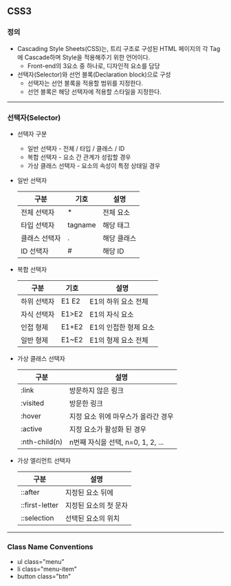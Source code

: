 ## CSS3

### 정의

- Cascading Style Sheets(CSS)는, 트리 구조로 구성된 HTML 페이지의 각 Tag에 Cascade하며 Style을 적용해주기 위한 언어이다. 
  - Front-end의 3요소 중 하나로, 디자인적 요소를 담당
- 선택자(Selector)와 선언 블록(Declaration block)으로 구성
  - 선택자는 선언 블록을 적용할 범위를 지정한다. 
  - 선언 블록은 해당 선택자에 적용할 스타일을 지정한다. 

---

### 선택자(Selector)

- 선택자 구분

  - 일반 선택자 - 전체 / 타입 / 클래스 / ID
  - 복합 선택자 - 요소 간 관계가 성립할 경우
  - 가상 클래스 선택자 - 요소의 속성이 특정 상태일 경우

- 일반 선택자

  | 구분          | 기호    | 설명        |
  | ------------- | ------- | ----------- |
  | 전체 선택자   | *       | 전체 요소   |
  | 타입 선택자   | tagname | 해당 태그   |
  | 클래스 선택자 | .       | 해당 클래스 |
  | ID 선택자     | #       | 해당 ID     |

- 복합 선택자

  | 구분        | 기호  | 설명                  |
  | ----------- | ----- | --------------------- |
  | 하위 선택자 | E1 E2 | E1의 하위 요소 전체   |
  | 자식 선택자 | E1>E2 | E1의 자식 요소        |
  | 인접 형제   | E1+E2 | E1의 인접한 형제 요소 |
  | 일반 형제   | E1~E2 | E1의 형제 요소 전체   |

- 가상 클래스 선택자

  | 구분          | 설명                                |
  | ------------- | ----------------------------------- |
  | :link         | 방문하지 않은 링크                  |
  | :visited      | 방문한 링크                         |
  | :hover        | 지정 요소 위에 마우스가 올라간 경우 |
  | :active       | 지정 요소가 활성화 된 경우          |
  | :nth-child(n) | n번째 자식을 선택, n=0, 1, 2, ...   |

- 가상 엘리먼트 선택자

  | 구분           | 설명                  |
  | -------------- | --------------------- |
  | ::after        | 지정된 요소 뒤에      |
  | ::first-letter | 지정된 요소의 첫 문자 |
  | ::selection    | 선택된 요소의 위치    |

---

### Class Name Conventions

- ul class="menu"
- li class="menu-item"
- button class="btn"
